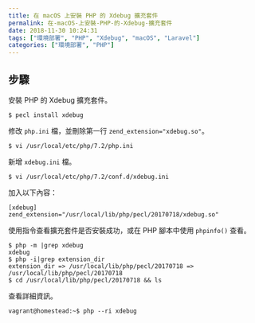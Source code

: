 ```yaml
---
title: 在 macOS 上安裝 PHP 的 Xdebug 擴充套件
permalink: 在-macOS-上安裝-PHP-的-Xdebug-擴充套件
date: 2018-11-30 10:24:31
tags: ["環境部署", "PHP", "Xdebug", "macOS", "Laravel"]
categories: ["環境部署", "PHP"]
---
```


## 步驟
安裝 PHP 的 Xdebug 擴充套件。
```
$ pecl install xdebug
```
修改 `php.ini` 檔，並刪除第一行 `zend_extension="xdebug.so"`。
```
$ vi /usr/local/etc/php/7.2/php.ini
```

新增 `xdebug.ini` 檔。
```
$ vi /usr/local/etc/php/7.2/conf.d/xdebug.ini
```

加入以下內容：
```
[xdebug]
zend_extension="/usr/local/lib/php/pecl/20170718/xdebug.so"
```

使用指令查看擴充套件是否安裝成功，或在 PHP 腳本中使用 `phpinfo()` 查看。
```
$ php -m |grep xdebug
xdebug
$ php -i|grep extension_dir
extension_dir => /usr/local/lib/php/pecl/20170718 => /usr/local/lib/php/pecl/20170718
$ cd /usr/local/lib/php/pecl/20170718 && ls
```

查看詳細資訊。
```
vagrant@homestead:~$ php --ri xdebug
```

